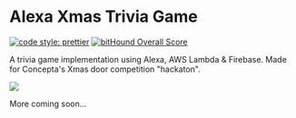 # Alexa Xmas Trivia Game

[![code style: prettier](https://img.shields.io/badge/code_style-prettier-ff69b4.svg?style=flat-square)](https://github.com/prettier/prettier)
[![bitHound Overall Score](https://www.bithound.io/github/leoafarias/xmas-smart-door/badges/score.svg)](https://www.bithound.io/github/leoafarias/xmas-smart-door)

A trivia game implementation using Alexa, AWS Lambda & Firebase. Made for Concepta's Xmas door competition "hackaton".

![](https://media.giphy.com/media/5KyOK9xvtfna/giphy.gif)

More coming soon...
